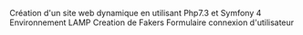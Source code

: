 Création d'un site web dynamique en utilisant Php7.3 et Symfony 4
Environnement LAMP
Creation de Fakers
Formulaire
connexion d'utilisateur
